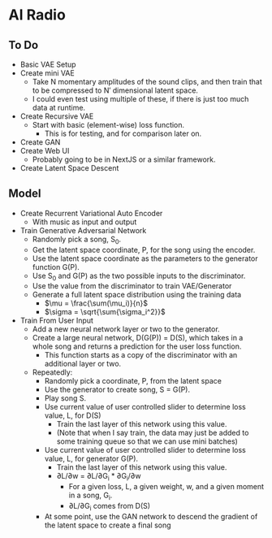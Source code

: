 # AI Radio

## To Do
- Basic VAE Setup
- Create mini VAE
  - Take N momentary amplitudes of the sound clips, and then train that to be compressed to N′ dimensional latent space.
  - I could even test using multiple of these, if there is just too much data at runtime.
- Create Recursive VAE
  - Start with basic (element-wise) loss function.
    - This is for testing, and for comparison later on.
- Create GAN
- Create Web UI
  - Probably going to be in NextJS or a similar framework.
- Create Latent Space Descent

## Model
- Create Recurrent Variational Auto Encoder
  - With music as input and output
- Train Generative Adversarial Network
  - Randomly pick a song, S<sub>0</sub>.
  - Get the latent space coordinate, P, for the song using the encoder.
  - Use the latent space coordinate as the parameters to the generator function G(P).
  - Use S<sub>0</sub> and G(P) as the two possible inputs to the discriminator.
  - Use the value from the discriminator to train VAE/Generator
  - Generate a full latent space distribution using the training data
    - $\mu = \frac{\sum(\mu_i)}{n}$
    - $\sigma = \sqrt{\sum{\sigma_i^2}}$
- Train From User Input
  - Add a new neural network layer or two to the generator.
  - Create a large neural network, D(G(P)) = D(S), which takes in a whole song and returns a prediction for the user loss function.
    - This function starts as a copy of the discriminator with an additional layer or two.
  - Repeatedly:
    - Randomly pick a coordinate, P, from the latent space
    - Use the generator to create song, S = G(P).
    - Play song S.
    - Use current value of user controlled slider to determine loss value, L, for D(S)
      - Train the last layer of this network using this value.
      - (Note that when I say train, the data may just be added to some training queue so that we can use mini batches)
    - Use current value of user controlled slider to determine loss value, L, for generator G(P).
      - Train the last layer of this network using this value.
      - ∂L/∂w = ∂L/∂G<sub>i</sub> * ∂G<sub>i</sub>/∂w
        - For a given loss, L, a given weight, w, and a given moment in a song, G<sub>i</sub>.
        - ∂L/∂G<sub>i</sub> comes from D(S)
    - At some point, use the GAN network to descend the gradient of the latent space to create a final song